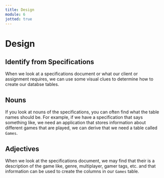 ```yaml
---
title: Design
module: 6
jotted: true
---
```


# Design

## Identify from Specifications

When we look at a specifications document or what our client or assignment requires, we can use some visual clues to determine how to create our databse tables.

## Nouns

If you look at nouns of the specifications, you can often find what the table names should be.  For example, if we have a specification that says something like, we need an application that stores information about different games that are played, we can derive that we need a table called `Games`.

## Adjectives

When we look at the specifications document, we may find that their is a description of the game like, genre, multiplayer, gamer tags, etc. and that information can be used to create the columns in our `Games` table.

